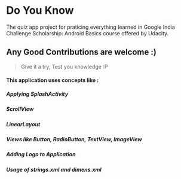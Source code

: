# Do You Know
The quiz app project for praticing everything learned in Google India Challenge Scholarship: Android Basics course offered by Udacity.
## Any Good Contributions are welcome :)
> Give it a try, Test you knowledge :P
#### This application uses concepts like :
##### Applying SplashActivity
##### ScrollView
##### LinearLayout
##### Views like Button, RadioButton, TextView, ImageView
##### Adding Logo to Application
##### Usage of strings.xml and dimens.xml
